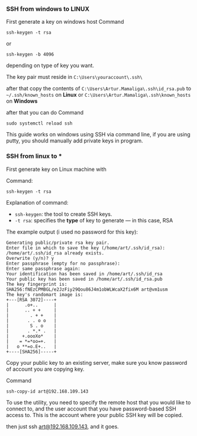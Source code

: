 
### SSH from windows to LINUX

First generate a key on windows host
Command
```
ssh-keygen -t rsa
```
or
```
ssh-keygen -b 4096
```

depending on type of key you want.

The key pair must reside in
`C:\Users\youraccount\.ssh\`

after that copy the contents of  `C:\Users\Artur.Mamaliga\.ssh\id_rsa.pub`
to `~/.ssh/known_hosts` on **Linux** 
or `C:\Users\Artur.Mamaliga\.ssh\known_hosts` on **Windows**

after that you can do 
Command
```
sudo systemctl reload ssh
```

This guide works on windows using SSH via command line, if you are using putty, you should manually add private keys in program.
### SSH from linux to *

First generate key on Linux machine with 

Command:
```
ssh-keygen -t rsa
```

Explanation of command:
- `ssh-keygen`: the tool to create SSH keys.
- `-t rsa`: specifies the **type** of key to generate — in this case, RSA

The example output (i used no password for this key):
```
Generating public/private rsa key pair.
Enter file in which to save the key (/home/art/.ssh/id_rsa):
/home/art/.ssh/id_rsa already exists.
Overwrite (y/n)? y
Enter passphrase (empty for no passphrase):
Enter same passphrase again:
Your identification has been saved in /home/art/.ssh/id_rsa
Your public key has been saved in /home/art/.ssh/id_rsa.pub
The key fingerprint is:
SHA256:fNEzCPMBGL/e2JzFiy29Qou86J4m1obWLWcaX2fix6M art@vm1usm
The key's randomart image is:
+---[RSA 3072]----+
|      .o+..      |
|      .. + +     |
|        . + +    |
|       . . o o   |
|        S . o    |
|       . *.* .   |
|     +.oooXo*    |
|    = *=*oo=+.   |
|   o **=o.E+..   |
+----[SHA256]-----+
```

Copy your public key to an existing server, make sure you know password of account you are copying key.

Command 
```
ssh-copy-id art@192.168.109.143
```

To use the utility, you need to specify the remote host that you would like to connect to, and the user account that you have password-based SSH access to. This is the account where your public SSH key will be copied.

then just ssh art@192.168.109.143, and it goes.